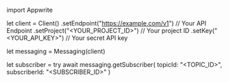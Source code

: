 import Appwrite

let client = Client()
    .setEndpoint("https://example.com/v1") // Your API Endpoint
    .setProject("<YOUR_PROJECT_ID>") // Your project ID
    .setKey("<YOUR_API_KEY>") // Your secret API key

let messaging = Messaging(client)

let subscriber = try await messaging.getSubscriber(
    topicId: "<TOPIC_ID>",
    subscriberId: "<SUBSCRIBER_ID>"
)

